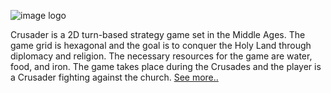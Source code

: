 ![image logo](https://user-images.githubusercontent.com/125494/211219351-32e676b2-3208-4aa4-b19c-9bd34d3794c7.png)

Crusader is a 2D turn-based strategy game set in the Middle Ages. The game grid is hexagonal and the goal is to conquer the Holy Land through diplomacy and religion. The necessary resources for the game are water, food, and iron. The game takes place during the Crusades and the player is a Crusader fighting against the church.
[See more..](https://github.com/wilfredor/crusader/wiki)
